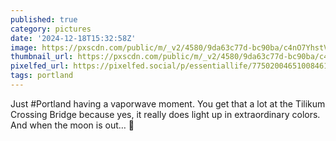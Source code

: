 ```yaml
---
published: true
category: pictures
date: '2024-12-18T15:32:58Z'
image: https://pxscdn.com/public/m/_v2/4580/9da63c77d-bc90ba/c4nO7YhstVi8/gnVesmLE9fjUL6U7Qjsuilkb7Hzgmdi5AJFoCz0G.jpg
thumbnail_url: https://pxscdn.com/public/m/_v2/4580/9da63c77d-bc90ba/c4nO7YhstVi8/gnVesmLE9fjUL6U7Qjsuilkb7Hzgmdi5AJFoCz0G_thumb.jpg
pixelfed_url: https://pixelfed.social/p/essentiallife/775020046510084615
tags: portland
---
```


Just #Portland having a vaporwave moment. You get that a lot at the Tilikum Crossing Bridge because yes, it really does light up in extraordinary colors. And when the moon is out… 🤩